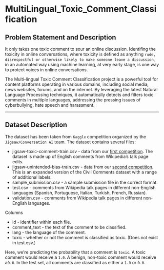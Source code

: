 # MultiLingual_Toxic_Comment_Classification

## Problem Statement and Description

It only takes one toxic comment to sour an online discussion. Identifing the toxicity in online conversations, where toxicity is defined as anything `rude, disrespectful or otherwise likely to make someone leave a discussion`, in an automated way using machine learning, at very early stage, is one way to protect voices in online conversations.

The Multi-lingual Toxic Comment Classification project is a powerful tool for content platforms operating in various domains, including social media, news websites, forums, and on the internet. By leveraging the latest Natural Language Processing techniques, it automatically detects and filters toxic comments in multiple languages, addressing the pressing issues of cyberbullying, hate speech and harassment.

---

## Dataset Description

The dataset has been taken from `Kaggle` competition organized by the [`Jigsaw/Conversation AI`](https://www.kaggle.com/competitions/jigsaw-multilingual-toxic-comment-classification/overview) team. The dataset contains several files:

- jigsaw-toxic-comment-train.csv - data from our [first competition](https://www.kaggle.com/c/jigsaw-toxic-comment-classification-challenge). The dataset is made up of English comments from Wikipedia’s talk page edits.
- jigsaw-unintended-bias-train.csv - data from our [second competition](https://www.kaggle.com/c/jigsaw-unintended-bias-in-toxicity-classification). This is an expanded version of the Civil Comments dataset with a range of additional labels.
- sample_submission.csv - a sample submission file in the correct format.
- test.csv - comments from Wikipedia talk pages in different non-English languages (Spanish, Portuguese, Italian, Turkish, French, Russian).
- validation.csv - comments from Wikipedia talk pages in different non-English languages.

Columns

- id - identifier within each file.
- comment_text - the text of the comment to be classified.
- lang - the language of the comment.
- toxic - whether or not the comment is classified as toxic. (Does not exist in test.csv.)

Here, we're predicting the probability that a comment is `toxic`. A toxic comment would receive a `1.0`. A benign, non-toxic comment would receive a`0.0`. In the test set, all comments are classified as either a `1.0` or `0.0`.
